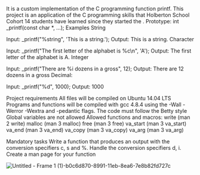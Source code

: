 It is a custom implementation of the C programming function printf. This project is an application of the C programming skills that Holberton School Cohort 14 students have learned since they started the . Prototype: int _printf(const char *, ...); Examples String

Input: _printf("%string", 'This is a string.'); Output: This is a string. Character

Input: _printf("The first letter of the alphabet is %c\n", 'A'); Output: The first letter of the alphabet is A. Integer

Input: _printf("There are %i dozens in a gross", 12); Output: There are 12 dozens in a gross Decimal:

Input: _printf("%d", 1000); Output: 1000

Project requirements All files will be compiled on Ubuntu 14.04 LTS Programs and functions will be compiled with gcc 4.8.4 using the -Wall -Werror -Wextra and -pedantic flags. The code must follow the Betty style Global variables are not allowed Allowed functions and macros: write (man 2 write) malloc (man 3 malloc) free (man 3 free) va_start (man 3 va_start) va_end (man 3 va_end) va_copy (man 3 va_copy) va_arg (man 3 va_arg)

Mandatory tasks Write a function that produces an output with the conversion specifiers c, s and %. Handle the conversion specifiers d, i. Create a man page for your function

![Untitled - Frame 1 (1)-b0c6d870-8991-11eb-8ea6-7e8b82fd727c](https://user-images.githubusercontent.com/70784906/112387354-a7fdc380-8cbf-11eb-9ebd-3c6bbd55bfb0.jpg)


